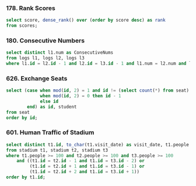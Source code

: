 ### 178. Rank Scores
```sql
select score, dense_rank() over (order by score desc) as rank
from scores;
```

### 180. Consecutive Numbers
```sql
select distinct l1.num as ConsecutiveNums
from logs l1, logs l2, logs l3
where l1.id = l2.id - 1 and l2.id = l3.id - 1 and l1.num = l2.num and l2.num = l3.num;
```
### 626. Exchange Seats
```sql
select (case when mod(id, 2) = 1 and id != (select count(*) from seat) then id + 1
             when mod(id, 2) = 0 then id - 1
             else id
        end) as id, student
from seat
order by id;
```
### 601. Human Traffic of Stadium
```sql
select distinct t1.id, to_char(t1.visit_date) as visit_date, t1.people
from stadium t1, stadium t2, stadium t3
where t1.people >= 100 and t2.people >= 100 and t3.people >= 100
    and ((t1.id = t2.id - 1 and t1.id = t3.id - 2) or
         (t1.id = t2.id + 1 and t1.id = t3.id - 1) or
         (t1.id = t2.id + 2 and t1.id = t3.id + 1))
order by t1.id;
```
